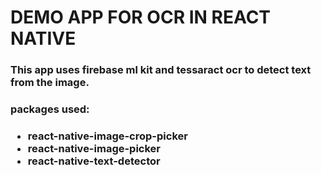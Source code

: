 # DEMO APP FOR OCR IN REACT NATIVE

### This app uses firebase ml kit and tessaract ocr to detect text from the image.
### packages used:
### <ul><li>react-native-image-crop-picker</li><li>react-native-image-picker</li><li>react-native-text-detector</li></ul>

